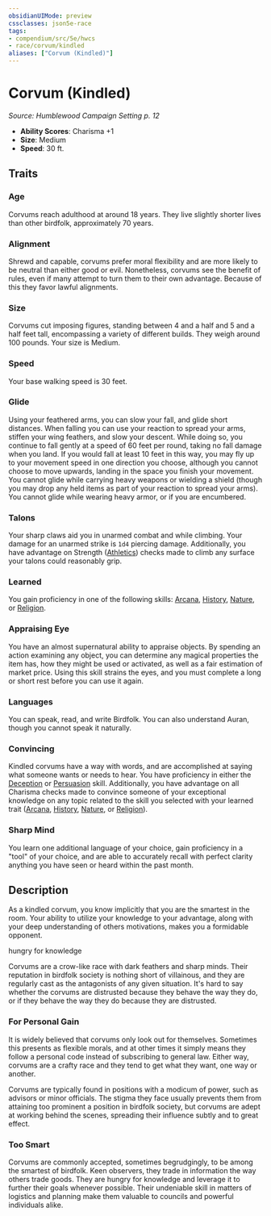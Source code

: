 ```yaml
---
obsidianUIMode: preview
cssclasses: json5e-race
tags:
- compendium/src/5e/hwcs
- race/corvum/kindled
aliases: ["Corvum (Kindled)"]
---
```

# Corvum (Kindled)
*Source: Humblewood Campaign Setting p. 12*  

- **Ability Scores**: Charisma +1
- **Size**: Medium
- **Speed**: 30 ft.

## Traits

### Age

Corvums reach adulthood at around 18 years. They live slightly shorter lives than other birdfolk, approximately 70 years.

### Alignment

Shrewd and capable, corvums prefer moral flexibility and are more likely to be neutral than either good or evil. Nonetheless, corvums see the benefit of rules, even if many attempt to turn them to their own advantage. Because of this they favor lawful alignments.

### Size

Corvums cut imposing figures, standing between 4 and a half and 5 and a half feet tall, encompassing a variety of different builds. They weigh around 100 pounds. Your size is Medium.

### Speed

Your base walking speed is 30 feet.

### Glide

Using your feathered arms, you can slow your fall, and glide short distances. When falling you can use your reaction to spread your arms, stiffen your wing feathers, and slow your descent. While doing so, you continue to fall gently at a speed of 60 feet per round, taking no fall damage when you land. If you would fall at least 10 feet in this way, you may fly up to your movement speed in one direction you choose, although you cannot choose to move upwards, landing in the space you finish your movement. You cannot glide while carrying heavy weapons or wielding a shield (though you may drop any held items as part of your reaction to spread your arms). You cannot glide while wearing heavy armor, or if you are encumbered.

### Talons

Your sharp claws aid you in unarmed combat and while climbing. Your damage for an unarmed strike is `1d4` piercing damage. Additionally, you have advantage on Strength ([Athletics](/Systems/5e/rules/skills.md#Athletics)) checks made to climb any surface your talons could reasonably grip.

### Learned

You gain proficiency in one of the following skills: [Arcana](/Systems/5e/rules/skills.md#Arcana), [History](/Systems/5e/rules/skills.md#History), [Nature](/Systems/5e/rules/skills.md#Nature), or [Religion](/Systems/5e/rules/skills.md#Religion).

### Appraising Eye

You have an almost supernatural ability to appraise objects. By spending an action examining any object, you can determine any magical properties the item has, how they might be used or activated, as well as a fair estimation of market price. Using this skill strains the eyes, and you must complete a long or short rest before you can use it again.

### Languages

You can speak, read, and write Birdfolk. You can also understand Auran, though you cannot speak it naturally.

### Convincing

Kindled corvums have a way with words, and are accomplished at saying what someone wants or needs to hear. You have proficiency in either the [Deception](/Systems/5e/rules/skills.md#Deception) or [Persuasion](/Systems/5e/rules/skills.md#Persuasion) skill. Additionally, you have advantage on all Charisma checks made to convince someone of your exceptional knowledge on any topic related to the skill you selected with your learned trait ([Arcana](/Systems/5e/rules/skills.md#Arcana), [History](/Systems/5e/rules/skills.md#History), [Nature](/Systems/5e/rules/skills.md#Nature), or [Religion](/Systems/5e/rules/skills.md#Religion)).

### Sharp Mind

You learn one additional language of your choice, gain proficiency in a "tool" of your choice, and are able to accurately recall with perfect clarity anything you have seen or heard within the past month.

## Description

As a kindled corvum, you know implicitly that you are the smartest in the room. Your ability to utilize your knowledge to your advantage, along with your deep understanding of others motivations, makes you a formidable opponent.

hungry for knowledge

Corvums are a crow-like race with dark feathers and sharp minds. Their reputation in birdfolk society is nothing short of villainous, and they are regularly cast as the antagonists of any given situation. It's hard to say whether the corvums are distrusted because they behave the way they do, or if they behave the way they do because they are distrusted.

### For Personal Gain

It is widely believed that corvums only look out for themselves. Sometimes this presents as flexible morals, and at other times it simply means they follow a personal code instead of subscribing to general law. Either way, corvums are a crafty race and they tend to get what they want, one way or another.

Corvums are typically found in positions with a modicum of power, such as advisors or minor officials. The stigma they face usually prevents them from attaining too prominent a position in birdfolk society, but corvums are adept at working behind the scenes, spreading their influence subtly and to great effect.

### Too Smart

Corvums are commonly accepted, sometimes begrudgingly, to be among the smartest of birdfolk. Keen observers, they trade in information the way others trade goods. They are hungry for knowledge and leverage it to further their goals whenever possible. Their undeniable skill in matters of logistics and planning make them valuable to councils and powerful individuals alike.